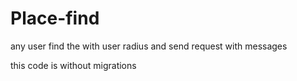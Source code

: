 # Place-find
any user find the with user radius and send request with messages


this code is without migrations
